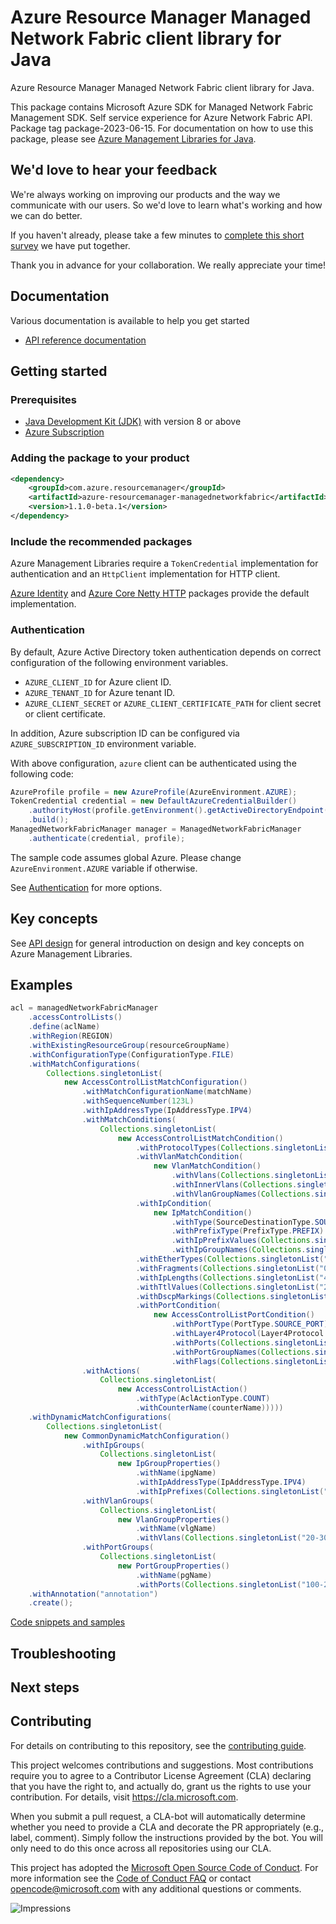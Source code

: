 # Azure Resource Manager Managed Network Fabric client library for Java

Azure Resource Manager Managed Network Fabric client library for Java.

This package contains Microsoft Azure SDK for Managed Network Fabric Management SDK. Self service experience for Azure Network Fabric API. Package tag package-2023-06-15. For documentation on how to use this package, please see [Azure Management Libraries for Java](https://aka.ms/azsdk/java/mgmt).

## We'd love to hear your feedback

We're always working on improving our products and the way we communicate with our users. So we'd love to learn what's working and how we can do better.

If you haven't already, please take a few minutes to [complete this short survey][survey] we have put together.

Thank you in advance for your collaboration. We really appreciate your time!

## Documentation

Various documentation is available to help you get started

- [API reference documentation][docs]

## Getting started

### Prerequisites

- [Java Development Kit (JDK)][jdk] with version 8 or above
- [Azure Subscription][azure_subscription]

### Adding the package to your product

[//]: # ({x-version-update-start;com.azure.resourcemanager:azure-resourcemanager-managednetworkfabric;current})
```xml
<dependency>
    <groupId>com.azure.resourcemanager</groupId>
    <artifactId>azure-resourcemanager-managednetworkfabric</artifactId>
    <version>1.1.0-beta.1</version>
</dependency>
```
[//]: # ({x-version-update-end})

### Include the recommended packages

Azure Management Libraries require a `TokenCredential` implementation for authentication and an `HttpClient` implementation for HTTP client.

[Azure Identity][azure_identity] and [Azure Core Netty HTTP][azure_core_http_netty] packages provide the default implementation.

### Authentication

By default, Azure Active Directory token authentication depends on correct configuration of the following environment variables.

- `AZURE_CLIENT_ID` for Azure client ID.
- `AZURE_TENANT_ID` for Azure tenant ID.
- `AZURE_CLIENT_SECRET` or `AZURE_CLIENT_CERTIFICATE_PATH` for client secret or client certificate.

In addition, Azure subscription ID can be configured via `AZURE_SUBSCRIPTION_ID` environment variable.

With above configuration, `azure` client can be authenticated using the following code:

```java
AzureProfile profile = new AzureProfile(AzureEnvironment.AZURE);
TokenCredential credential = new DefaultAzureCredentialBuilder()
    .authorityHost(profile.getEnvironment().getActiveDirectoryEndpoint())
    .build();
ManagedNetworkFabricManager manager = ManagedNetworkFabricManager
    .authenticate(credential, profile);
```

The sample code assumes global Azure. Please change `AzureEnvironment.AZURE` variable if otherwise.

See [Authentication][authenticate] for more options.

## Key concepts

See [API design][design] for general introduction on design and key concepts on Azure Management Libraries.

## Examples

```java
acl = managedNetworkFabricManager
    .accessControlLists()
    .define(aclName)
    .withRegion(REGION)
    .withExistingResourceGroup(resourceGroupName)
    .withConfigurationType(ConfigurationType.FILE)
    .withMatchConfigurations(
        Collections.singletonList(
            new AccessControlListMatchConfiguration()
                .withMatchConfigurationName(matchName)
                .withSequenceNumber(123L)
                .withIpAddressType(IpAddressType.IPV4)
                .withMatchConditions(
                    Collections.singletonList(
                        new AccessControlListMatchCondition()
                            .withProtocolTypes(Collections.singletonList("TCP"))
                            .withVlanMatchCondition(
                                new VlanMatchCondition()
                                    .withVlans(Collections.singletonList("20-30"))
                                    .withInnerVlans(Collections.singletonList("30"))
                                    .withVlanGroupNames(Collections.singletonList(vlgName)))
                            .withIpCondition(
                                new IpMatchCondition()
                                    .withType(SourceDestinationType.SOURCE_IP)
                                    .withPrefixType(PrefixType.PREFIX)
                                    .withIpPrefixValues(Collections.singletonList("10.20.20.20/12"))
                                    .withIpGroupNames(Collections.singletonList(ipgName)))
                            .withEtherTypes(Collections.singletonList("0x1"))
                            .withFragments(Collections.singletonList("0xff00-0xffff"))
                            .withIpLengths(Collections.singletonList("4094-9214"))
                            .withTtlValues(Collections.singletonList("23"))
                            .withDscpMarkings(Collections.singletonList("32"))
                            .withPortCondition(
                                new AccessControlListPortCondition()
                                    .withPortType(PortType.SOURCE_PORT)
                                    .withLayer4Protocol(Layer4Protocol.TCP)
                                    .withPorts(Collections.singletonList("1-20"))
                                    .withPortGroupNames(Collections.singletonList(pgName))
                                    .withFlags(Collections.singletonList("established")))))
                .withActions(
                    Collections.singletonList(
                        new AccessControlListAction()
                            .withType(AclActionType.COUNT)
                            .withCounterName(counterName)))))
    .withDynamicMatchConfigurations(
        Collections.singletonList(
            new CommonDynamicMatchConfiguration()
                .withIpGroups(
                    Collections.singletonList(
                        new IpGroupProperties()
                            .withName(ipgName)
                            .withIpAddressType(IpAddressType.IPV4)
                            .withIpPrefixes(Collections.singletonList("10.20.3.1/20"))))
                .withVlanGroups(
                    Collections.singletonList(
                        new VlanGroupProperties()
                            .withName(vlgName)
                            .withVlans(Collections.singletonList("20-30"))))
                .withPortGroups(
                    Collections.singletonList(
                        new PortGroupProperties()
                            .withName(pgName)
                            .withPorts(Collections.singletonList("100-200"))))))
    .withAnnotation("annotation")
    .create();
```
[Code snippets and samples](https://github.com/Azure/azure-sdk-for-java/blob/main/sdk/managednetworkfabric/azure-resourcemanager-managednetworkfabric/SAMPLE.md)


## Troubleshooting

## Next steps

## Contributing

For details on contributing to this repository, see the [contributing guide][cg].

This project welcomes contributions and suggestions. Most contributions require you to agree to a Contributor License Agreement (CLA) declaring that you have the right to, and actually do, grant us the rights to use your contribution. For details, visit <https://cla.microsoft.com>.

When you submit a pull request, a CLA-bot will automatically determine whether you need to provide a CLA and decorate the PR appropriately (e.g., label, comment). Simply follow the instructions provided by the bot. You will only need to do this once across all repositories using our CLA.

This project has adopted the [Microsoft Open Source Code of Conduct][coc]. For more information see the [Code of Conduct FAQ][coc_faq] or contact <opencode@microsoft.com> with any additional questions or comments.

<!-- LINKS -->
[survey]: https://microsoft.qualtrics.com/jfe/form/SV_ehN0lIk2FKEBkwd?Q_CHL=DOCS
[docs]: https://azure.github.io/azure-sdk-for-java/
[jdk]: https://docs.microsoft.com/java/azure/jdk/
[azure_subscription]: https://azure.microsoft.com/free/
[azure_identity]: https://github.com/Azure/azure-sdk-for-java/blob/main/sdk/identity/azure-identity
[azure_core_http_netty]: https://github.com/Azure/azure-sdk-for-java/blob/main/sdk/core/azure-core-http-netty
[authenticate]: https://github.com/Azure/azure-sdk-for-java/blob/main/sdk/resourcemanager/docs/AUTH.md
[design]: https://github.com/Azure/azure-sdk-for-java/blob/main/sdk/resourcemanager/docs/DESIGN.md
[cg]: https://github.com/Azure/azure-sdk-for-java/blob/main/CONTRIBUTING.md
[coc]: https://opensource.microsoft.com/codeofconduct/
[coc_faq]: https://opensource.microsoft.com/codeofconduct/faq/

![Impressions](https://azure-sdk-impressions.azurewebsites.net/api/impressions/azure-sdk-for-java%2Fsdk%2Fmanagednetworkfabric%2Fazure-resourcemanager-managednetworkfabric%2FREADME.png)
